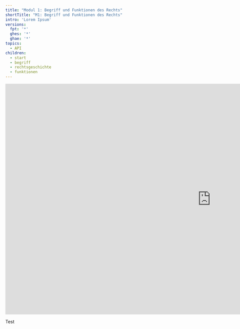 ```yaml
---
title: "Modul 1: Begriff und Funktionen des Rechts"
shortTitle: "M1: Begriff und Funktionen des Rechts"
intro: 'Lorem Ipsum'
versions:
  fpt: '*'
  ghes: '*'
  ghae: '*'
topics:
  - API
children:
  - start
  - begriff
  - rechtsgeschichte
  - funktionen
---
```


<iframe src="https://slides.com/michaelbressler/modul-1-begriff-und-funktionen-des-rechts/embed?style=light" width="1280" height="720" scrolling="no" frameborder="0" webkitallowfullscreen mozallowfullscreen allowfullscreen></iframe>

Test